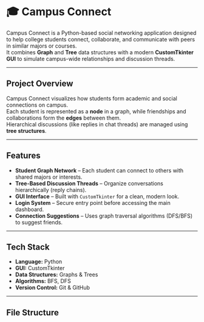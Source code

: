 # 🎓 Campus Connect

Campus Connect is a Python-based social networking application designed to help college students connect, collaborate, and communicate with peers in similar majors or courses.  
It combines **Graph** and **Tree** data structures with a modern **CustomTkinter GUI** to simulate campus-wide relationships and discussion threads.

---

## Project Overview
Campus Connect visualizes how students form academic and social connections on campus.  
Each student is represented as a **node** in a graph, while friendships and collaborations form the **edges** between them.  
Hierarchical discussions (like replies in chat threads) are managed using **tree structures**.

---

## Features
- **Student Graph Network** – Each student can connect to others with shared majors or interests.  
- **Tree-Based Discussion Threads** – Organize conversations hierarchically (reply chains).  
- **GUI Interface** – Built with `CustomTkinter` for a clean, modern look.  
- **Login System** – Secure entry point before accessing the main dashboard.  
- **Connection Suggestions** – Uses graph traversal algorithms (DFS/BFS) to suggest friends.  

---

## Tech Stack
- **Language:** Python  
- **GUI:** CustomTkinter  
- **Data Structures:** Graphs & Trees  
- **Algorithms:** BFS, DFS  
- **Version Control:** Git & GitHub  

---

## File Structure

